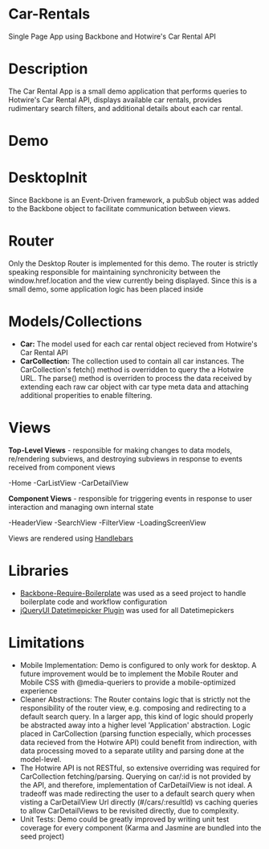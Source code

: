 # Car-Rentals
Single Page App using Backbone and Hotwire's Car Rental API

# Description
The Car Rental App is a small demo application that performs queries to Hotwire's Car Rental API, displays available car rentals, provides rudimentary search filters, and additional details about each car rental.

# Demo

# DesktopInit
Since Backbone is an Event-Driven framework, a pubSub object was added to the Backbone object to facilitate communication between views.

# Router
Only the Desktop Router is implemented for this demo. The router is strictly speaking responsible for maintaining synchronicity between the window.href.location and the view currently being displayed. Since this is a small demo, some application logic has been placed inside 

# Models/Collections
- **Car:** The model used for each car rental object recieved from Hotwire's Car Rental API
- **CarCollection:** The collection used to contain all car instances. The CarCollection's fetch() method is overridden to query the a Hotwire URL. The parse() method is overriden to process the data received by extending each raw car object with car type meta data and attaching additional properities to enable filtering.

# Views
**Top-Level Views** - responsible for making changes to data models, re/rendering subviews, and destroying subviews in response to events received from component views

-Home
-CarListView
-CarDetailView

**Component Views** - responsible for triggering events in response to user interaction and managing own internal state

-HeaderView
-SearchView
-FilterView
-LoadingScreenView

Views are rendered using [Handlebars](http://handlebarsjs.com/)

# Libraries
- [Backbone-Require-Boilerplate](https://github.com/BoilerplateMVC/Backbone-Require-Boilerplate) was used as a seed project to handle boilerplate code and workflow configuration
- [jQueryUI Datetimepicker Plugin](http://xdsoft.net/jqplugins/datetimepicker/) was used for all Datetimepickers

# Limitations
- Mobile Implementation: Demo is configured to only work for desktop. A future improvement would be to implement  the Mobile Router and Mobile CSS with @media-queriers to provide a mobile-optimized experience
- Cleaner Abstractions: The Router contains logic that is strictly not the responsibility of the router view, e.g. composing and redirecting to a default search query.  In a larger app, this kind of logic should properly be abstracted away into a higher level 'Application' abstraction. Logic placed in CarCollection (parsing function especially, which processes data recieved from the Hotwire API) could benefit from indirection, with data processing moved to a separate utility and parsing done at the model-level.
- The Hotwire API is not RESTful, so extensive overriding was required for CarCollection fetching/parsing. Querying on car/:id is not provided by the API, and therefore, implementation of CarDetailView is not ideal. A tradeoff was made redirecting the user to a default search query when visting a CarDetailView Url directly (#/cars/:resultId) vs caching queries to allow CarDetailViews to be revisited directly, due to complexity.
- Unit Tests: Demo could be greatly improved by writing unit test coverage for every component (Karma and Jasmine are bundled into the seed project)


